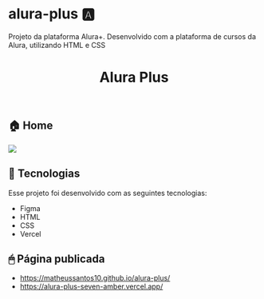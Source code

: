 # alura-plus 🅰

Projeto da plataforma Alura+. Desenvolvido com a plataforma de cursos da Alura, utilizando HTML e CSS

<h1 align="center"> Alura Plus </h1>

<br>

<p align="center">
  <h2>🏠 Home</h2>  
  <img src="https://user-images.githubusercontent.com/82851463/221641682-06608b9d-81af-4c21-9634-09f521185103.png"/>
</p>

## 🚀 Tecnologias

Esse projeto foi desenvolvido com as seguintes tecnologias:

- Figma
- HTML
- CSS
- Vercel

## 🖱 Página publicada

 * https://matheussantos10.github.io/alura-plus/
 * https://alura-plus-seven-amber.vercel.app/
